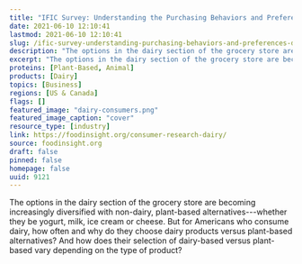```yaml
---
title: "IFIC Survey: Understanding the Purchasing Behaviors and Preferences of Dairy Consumers"
date: 2021-06-10 12:10:41
lastmod: 2021-06-10 12:10:41
slug: /ific-survey-understanding-purchasing-behaviors-and-preferences-dairy-consumers
description: "The options in the dairy section of the grocery store are becoming increasingly diversified with non-dairy, plant-based alternatives—whether they be yogurt, milk, ice cream or cheese. But for Americans who consume dairy, how often and why do they choose dairy products versus plant-based alternatives? And how does their selection of dairy-based versus plant-based vary depending on the type of&nbsp;product?"
excerpt: "The options in the dairy section of the grocery store are becoming increasingly diversified with non-dairy, plant-based alternatives—whether they be yogurt, milk, ice cream or cheese. But for Americans who consume dairy, how often and why do they choose dairy products versus plant-based alternatives? And how does their selection of dairy-based versus plant-based vary depending on the type of&nbsp;product?"
proteins: [Plant-Based, Animal]
products: [Dairy]
topics: [Business]
regions: [US & Canada]
flags: []
featured_image: "dairy-consumers.png"
featured_image_caption: "cover"
resource_type: [industry]
link: https://foodinsight.org/consumer-research-dairy/
source: foodinsight.org
draft: false
pinned: false
homepage: false
uuid: 9121
---
```

The options in the dairy section of the grocery store are becoming
increasingly diversified with non-dairy, plant-based
alternatives---whether they be yogurt, milk, ice cream or cheese. But
for Americans who consume dairy, how often and why do they choose dairy
products versus plant-based alternatives? And how does their selection
of dairy-based versus plant-based vary depending on the type of product?
